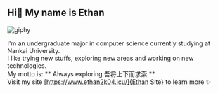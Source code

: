 ## Hi👋 My name is Ethan 

![giphy](https://github.com/user-attachments/assets/5716ce53-9f4a-40c9-88d0-e145b5d513a7)

I'm an undergraduate major in computer science currently studying at Nankai University.  
I like trying new stuffs, exploring new areas and working on new technologies.  
My motto is: ** Always exploring 吾将上下而求索 **  
Visit my site [https://www.ethan2k04.icu/]{Ethan Site} to learn more ✨  
<!--
**Ethan2k04/Ethan2k04** is a ✨ _special_ ✨ repository because its `README.md` (this file) appears on your GitHub profile.

Here are some ideas to get you started:

- 🔭 I’m currently working on ...
- 🌱 I’m currently learning ...
- 👯 I’m looking to collaborate on ...
- 🤔 I’m looking for help with ...
- 💬 Ask me about ...
- 📫 How to reach me: ...
- 😄 Pronouns: ...
- ⚡ Fun fact: ...
-->
